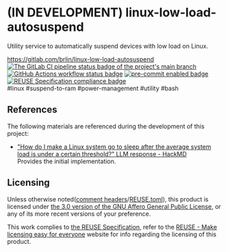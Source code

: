 # (IN DEVELOPMENT) linux-low-load-autosuspend

Utility service to automatically suspend devices with low load on Linux.

<https://gitlab.com/brlin/linux-low-load-autosuspend>  
[![The GitLab CI pipeline status badge of the project's `main` branch](https://gitlab.com/brlin/linux-low-load-autosuspend/badges/main/pipeline.svg?ignore_skipped=true "Click here to check out the comprehensive status of the GitLab CI pipelines")](https://gitlab.com/brlin/linux-low-load-autosuspend/-/pipelines) [![GitHub Actions workflow status badge](https://github.com/brlin-tw/linux-low-load-autosuspend/actions/workflows/check-potential-problems.yml/badge.svg "GitHub Actions workflow status")](https://github.com/brlin-tw/linux-low-load-autosuspend/actions/workflows/check-potential-problems.yml) [![pre-commit enabled badge](https://img.shields.io/badge/pre--commit-enabled-brightgreen?logo=pre-commit&logoColor=white "This project uses pre-commit to check potential problems")](https://pre-commit.com/) [![REUSE Specification compliance badge](https://api.reuse.software/badge/gitlab.com/brlin/linux-low-load-autosuspend "This project complies to the REUSE specification to decrease software licensing costs")](https://api.reuse.software/info/gitlab.com/brlin/linux-low-load-autosuspend)  
\#linux \#suspend-to-ram \#power-management \#utility \#bash

## References

The following materials are referenced during the development of this project:

* ["How do I make a Linux system go to sleep after the average system load is under a certain threshold?" LLM response - HackMD](https://hackmd.io/@brlin/HJKJ01Dfgg)  
  Provides the initial implementation.

## Licensing

Unless otherwise noted([comment headers](https://reuse.software/spec-3.3/#comment-headers)/[REUSE.toml](https://reuse.software/spec-3.3/#reusetoml)), this product is licensed under [the 3.0 version of the GNU Affero General Public License](https://www.gnu.org/licenses/agpl-3.0.en.html), or any of its more recent versions of your preference.

This work complies to [the REUSE Specification](https://reuse.software/spec/), refer to the [REUSE - Make licensing easy for everyone](https://reuse.software/) website for info regarding the licensing of this product.

